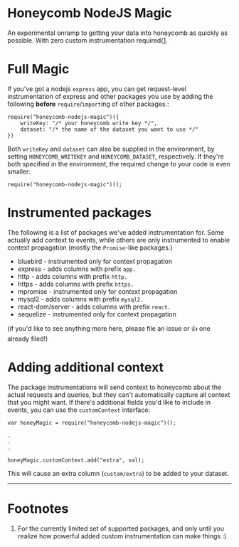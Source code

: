 # Honeycomb NodeJS Magic

An experimental onramp to getting your data into honeycomb as quickly as possible. With zero custom instrumentation required([1](#footnotes).

# Full Magic

If you've got a nodejs `express` app, you can get request-level instrumentation of express and other packages you use by adding the following **before** `require`/`import`ing of other packages.:

```
require("honeycomb-nodejs-magic")({
    writeKey: "/* your honeycomb write key */",
    dataset: "/* the name of the dataset you want to use */"
})
```

Both `writeKey` and `dataset` can also be supplied in the environment, by setting `HONEYCOMB_WRITEKEY` and `HONEYCOMB_DATASET`, respectively. If they're
both specified in the environment, the required change to your code is even smaller:

```
require("honeycomb-nodejs-magic")();
```

# Instrumented packages

The following is a list of packages we've added instrumentation for. Some actually add context to events, while others are only instrumented to enable
context propagation (mostly the `Promise`-like packages.)

* bluebird - instrumented only for context propagation
* express - adds columns with prefix `app.`
* http - adds columns with prefix `http.`
* https - adds columns with prefix `https.`
* mpromise - instrumented only for context propagation
* mysql2 - adds columns with prefix `mysql2.`
* react-dom/server - adds columns with prefix `react.`
* sequelize - instrumented only for context propagation

(if you'd like to see anything more here, please file an issue or :+1: one already filed!)

# Adding additional context

The package instrumentations will send context to honeycomb about the actual requests and queries, but they can't automatically capture all context that you might want.
If there's additional fields you'd like to include in events, you can use the `customContext` interface:

```
var honeyMagic = require("honeycomb-nodejs-magic")();

.
.
.

honeyMagic.customContext.add("extra", val);
```

This will cause an extra column (`custom/extra`) to be added to your dataset.

---

# Footnotes

1. For the currently limited set of supported packages, and only until you realize how powerful added custom instrumentation can make things :)
